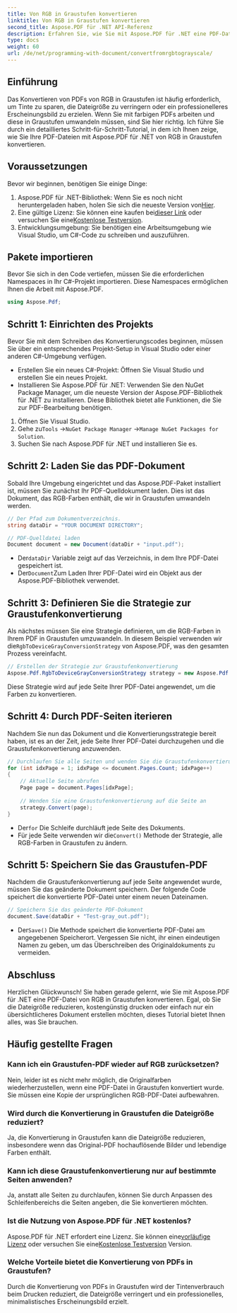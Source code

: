 ```yaml
---
title: Von RGB in Graustufen konvertieren
linktitle: Von RGB in Graustufen konvertieren
second_title: Aspose.PDF für .NET API-Referenz
description: Erfahren Sie, wie Sie mit Aspose.PDF für .NET eine PDF-Datei von RGB in Graustufen konvertieren. Eine Schritt-für-Schritt-Anleitung zur Vereinfachung der PDF-Farbkonvertierung und zum Einsparen von Dateispeicherplatz.
type: docs
weight: 60
url: /de/net/programming-with-document/convertfromrgbtograyscale/
---
```

## Einführung

Das Konvertieren von PDFs von RGB in Graustufen ist häufig erforderlich, um Tinte zu sparen, die Dateigröße zu verringern oder ein professionelleres Erscheinungsbild zu erzielen. Wenn Sie mit farbigen PDFs arbeiten und diese in Graustufen umwandeln müssen, sind Sie hier richtig. Ich führe Sie durch ein detailliertes Schritt-für-Schritt-Tutorial, in dem ich Ihnen zeige, wie Sie Ihre PDF-Dateien mit Aspose.PDF für .NET von RGB in Graustufen konvertieren.

## Voraussetzungen

Bevor wir beginnen, benötigen Sie einige Dinge:

1.  Aspose.PDF für .NET-Bibliothek: Wenn Sie es noch nicht heruntergeladen haben, holen Sie sich die neueste Version von[Hier](https://releases.aspose.com/pdf/net/).
2.  Eine gültige Lizenz: Sie können eine kaufen bei[dieser Link](https://purchase.aspose.com/buy) oder versuchen Sie eine[Kostenlose Testversion](https://releases.aspose.com/).
3. Entwicklungsumgebung: Sie benötigen eine Arbeitsumgebung wie Visual Studio, um C#-Code zu schreiben und auszuführen.

## Pakete importieren

Bevor Sie sich in den Code vertiefen, müssen Sie die erforderlichen Namespaces in Ihr C#-Projekt importieren. Diese Namespaces ermöglichen Ihnen die Arbeit mit Aspose.PDF.

```csharp
using Aspose.Pdf;
```

## Schritt 1: Einrichten des Projekts

Bevor Sie mit dem Schreiben des Konvertierungscodes beginnen, müssen Sie über ein entsprechendes Projekt-Setup in Visual Studio oder einer anderen C#-Umgebung verfügen.

- Erstellen Sie ein neues C#-Projekt: Öffnen Sie Visual Studio und erstellen Sie ein neues Projekt.
- Installieren Sie Aspose.PDF für .NET: Verwenden Sie den NuGet Package Manager, um die neueste Version der Aspose.PDF-Bibliothek für .NET zu installieren. Diese Bibliothek bietet alle Funktionen, die Sie zur PDF-Bearbeitung benötigen.

1. Öffnen Sie Visual Studio.
2.  Gehe zu`Tools` ->`NuGet Package Manager` ->`Manage NuGet Packages for Solution`.
3. Suchen Sie nach Aspose.PDF für .NET und installieren Sie es.

## Schritt 2: Laden Sie das PDF-Dokument

Sobald Ihre Umgebung eingerichtet und das Aspose.PDF-Paket installiert ist, müssen Sie zunächst Ihr PDF-Quelldokument laden. Dies ist das Dokument, das RGB-Farben enthält, die wir in Graustufen umwandeln werden.

```csharp
// Der Pfad zum Dokumentverzeichnis.
string dataDir = "YOUR DOCUMENT DIRECTORY";

// PDF-Quelldatei laden
Document document = new Document(dataDir + "input.pdf");
```

-  Der`dataDir` Variable zeigt auf das Verzeichnis, in dem Ihre PDF-Datei gespeichert ist.
-  Der`Document`Zum Laden Ihrer PDF-Datei wird ein Objekt aus der Aspose.PDF-Bibliothek verwendet.

## Schritt 3: Definieren Sie die Strategie zur Graustufenkonvertierung

 Als nächstes müssen Sie eine Strategie definieren, um die RGB-Farben in Ihrem PDF in Graustufen umzuwandeln. In diesem Beispiel verwenden wir die`RgbToDeviceGrayConversionStrategy` von Aspose.PDF, was den gesamten Prozess vereinfacht.

```csharp
// Erstellen der Strategie zur Graustufenkonvertierung
Aspose.Pdf.RgbToDeviceGrayConversionStrategy strategy = new Aspose.Pdf.RgbToDeviceGrayConversionStrategy();
```

Diese Strategie wird auf jede Seite Ihrer PDF-Datei angewendet, um die Farben zu konvertieren.

## Schritt 4: Durch PDF-Seiten iterieren

Nachdem Sie nun das Dokument und die Konvertierungsstrategie bereit haben, ist es an der Zeit, jede Seite Ihrer PDF-Datei durchzugehen und die Graustufenkonvertierung anzuwenden. 

```csharp
// Durchlaufen Sie alle Seiten und wenden Sie die Graustufenkonvertierung an
for (int idxPage = 1; idxPage <= document.Pages.Count; idxPage++)
{
    // Aktuelle Seite abrufen
    Page page = document.Pages[idxPage];
    
    // Wenden Sie eine Graustufenkonvertierung auf die Seite an
    strategy.Convert(page);
}
```

-  Der`for` Die Schleife durchläuft jede Seite des Dokuments.
-  Für jede Seite verwenden wir die`Convert()` Methode der Strategie, alle RGB-Farben in Graustufen zu ändern.

## Schritt 5: Speichern Sie das Graustufen-PDF

Nachdem die Graustufenkonvertierung auf jede Seite angewendet wurde, müssen Sie das geänderte Dokument speichern. Der folgende Code speichert die konvertierte PDF-Datei unter einem neuen Dateinamen.

```csharp
// Speichern Sie das geänderte PDF-Dokument
document.Save(dataDir + "Test-gray_out.pdf");
```

-  Der`Save()` Die Methode speichert die konvertierte PDF-Datei am angegebenen Speicherort. Vergessen Sie nicht, ihr einen eindeutigen Namen zu geben, um das Überschreiben des Originaldokuments zu vermeiden.

## Abschluss

Herzlichen Glückwunsch! Sie haben gerade gelernt, wie Sie mit Aspose.PDF für .NET eine PDF-Datei von RGB in Graustufen konvertieren. Egal, ob Sie die Dateigröße reduzieren, kostengünstig drucken oder einfach nur ein übersichtlicheres Dokument erstellen möchten, dieses Tutorial bietet Ihnen alles, was Sie brauchen.

## Häufig gestellte Fragen

### Kann ich ein Graustufen-PDF wieder auf RGB zurücksetzen?

Nein, leider ist es nicht mehr möglich, die Originalfarben wiederherzustellen, wenn eine PDF-Datei in Graustufen konvertiert wurde. Sie müssen eine Kopie der ursprünglichen RGB-PDF-Datei aufbewahren.

### Wird durch die Konvertierung in Graustufen die Dateigröße reduziert?

Ja, die Konvertierung in Graustufen kann die Dateigröße reduzieren, insbesondere wenn das Original-PDF hochauflösende Bilder und lebendige Farben enthält.

### Kann ich diese Graustufenkonvertierung nur auf bestimmte Seiten anwenden?

Ja, anstatt alle Seiten zu durchlaufen, können Sie durch Anpassen des Schleifenbereichs die Seiten angeben, die Sie konvertieren möchten.

### Ist die Nutzung von Aspose.PDF für .NET kostenlos?

 Aspose.PDF für .NET erfordert eine Lizenz. Sie können eine[vorläufige Lizenz](https://purchase.aspose.com/temporary-license/) oder versuchen Sie eine[Kostenlose Testversion](https://releases.aspose.com/) Version.

### Welche Vorteile bietet die Konvertierung von PDFs in Graustufen?

Durch die Konvertierung von PDFs in Graustufen wird der Tintenverbrauch beim Drucken reduziert, die Dateigröße verringert und ein professionelles, minimalistisches Erscheinungsbild erzielt.
